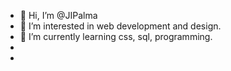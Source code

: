 - 👋 Hi, I’m @JIPalma
- 👀 I’m interested in web development and design.
- 🌱 I’m currently learning css, sql, programming.
-  
- 

<!---
JIPalma/JIPalma is a ✨ special ✨ repository because its `README.md` (this file) appears on your GitHub profile.
You can click the Preview link to take a look at your changes.
--->
